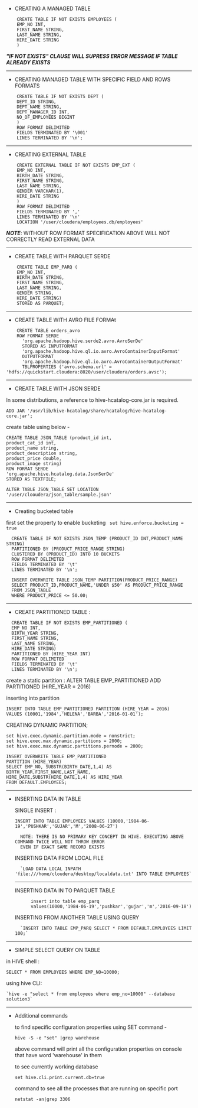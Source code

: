 - CREATING A MANAGED TABLE
```
	CREATE TABLE IF NOT EXISTS EMPLOYEES ( 
	EMP_NO INT,
	FIRST_NAME STRING,
	LAST_NAME STRING,
	HIRE_DATE STRING
	)
```
  ***"IF NOT EXISTS" CLAUSE WILL SUPRESS ERROR MESSAGE IF TABLE ALREADY EXISTS***
  
-----------------------------------------
 
- CREATING MANAGED TABLE WITH SPECIFIC FIELD AND ROWS FORMATS
```
	CREATE TABLE IF NOT EXISTS DEPT (
	DEPT_ID STRING,
	DEPT_NAME STRING,
	DEPT_MANAGER_ID INT,
	NO_OF_EMPLOYEES BIGINT
	)
	ROW FORMAT DELIMITED
	FIELDS TERMINATED BY '\001'
	LINES TERMINATED BY '\n';
```
-----------------------------------------

- CREATING EXTERNAL TABLE

```
	CREATE EXTERNAL TABLE IF NOT EXISTS EMP_EXT (
	EMP_NO INT,
	BIRTH_DATE STRING,
	FIRST_NAME STRING,
	LAST_NAME STRING,
	GENDER VARCHAR(1),
	HIRE_DATE STRING
	)
	ROW FORMAT DELIMITED
	FIELDS TERMINATED BY ',' 
	LINES TERMINATED BY '\n'
	LOCATION '/user/cloudera/employees.db/employees'
```

***NOTE***: WITHOUT ROW FORMAT SPECIFICATION ABOVE WILL NOT CORRECTLY READ EXTERNAL DATA

-----------------------------------------
- CREATE TABLE WITH PARQUET SERDE

```
	CREATE TABLE EMP_PARQ (
	EMP_NO INT,
	BIRTH_DATE STRING,
	FIRST_NAME STRING,
	LAST_NAME STRING,
	GENDER STRING,
	HIRE_DATE STRING)
	STORED AS PARQUET; 
```

-----------------------------------------

- CREATE TABLE WITH AVRO FILE FORMAt 

```
	CREATE TABLE orders_avro 
	ROW FORMAT SERDE
	  'org.apache.hadoop.hive.serde2.avro.AvroSerDe'
	  STORED AS INPUTFORMAT
	  'org.apache.hadoop.hive.ql.io.avro.AvroContainerInputFormat'
	  OUTPUTFORMAT
	  'org.apache.hadoop.hive.ql.io.avro.AvroContainerOutputFormat'
	  TBLPROPERTIES ('avro.schema.url' = 'hdfs://quickstart.cloudera:8020/user/cloudera/orders.avsc');
```

-----------------------------------------

- CREATE TABLE WITH JSON SERDE

In some distributions, a reference to hive-hcatalog-core.jar is required.

	ADD JAR '/usr/lib/hive-hcatalog/share/hcatalog/hive-hcatalog-core.jar';

create table using below -

	CREATE TABLE JSON_TABLE (product_id int,
	product_cat_id int,
	product_name string,
	product_description string,
	product_price double,
	product_image string)
	ROW FORMAT SERDE
	'org.apache.hive.hcatalog.data.JsonSerDe' 
	STORED AS TEXTFILE;

	ALTER TABLE JSON_TABLE SET LOCATION '/user/clooudera/json_table/sample.json'

-----------------------------------------

- Creating bucketed table

first set the property to enable bucketing 
` set hive.enforce.bucketing = true` 

```
  CREATE TABLE IF NOT EXISTS JSON_TEMP (PRODUCT_ID INT,PRODUCT_NAME STRING)
  PARTITIONED BY (PRODUCT_PRICE_RANGE STRING)
  CLUSTERED BY (PRODUCT_ID) INTO 10 BUCKETS
  ROW FORMAT DELIMITED
  FIELDS TERMINATED BY '\t'
  LINES TERMINATED BY '\n';

  INSERT OVERWRITE TABLE JSON_TEMP PARTITION(PRODUCT_PRICE_RANGE)
  SELECT PRODUCT_ID,PRODUCT_NAME,'UNDER $50' AS PRODUCT_PRICE_RANGE
  FROM JSON_TABLE 
  WHERE PRODUCT_PRICE <= 50.00;
```

-----------------------------------------		


- CREATE PARTITIONED TABLE :
```
  CREATE TABLE IF NOT EXISTS EMP_PARTITIONED (
  EMP_NO INT,
  BIRTH_YEAR STRING,
  FIRST_NAME STRING,
  LAST_NAME STRING,
  HIRE_DATE STRING)
  PARTITIONED BY (HIRE_YEAR INT)
  ROW FORMAT DELIMITED
  FIELDS TERMINATED BY '\t'
  LINES TERMINATED BY '\n';
```
create a static partition :
	ALTER TABLE EMP_PARTITIONED ADD PARTITIONED (HIRE_YEAR = 2016)

inserting into partition

	INSERT INTO TABLE EMP_PARTITIONED PARTITION (HIRE_YEAR = 2016)
	VALUES (10001,'1984','HELENA','BARBA','2016-01-01');

CREATING DYNAMIC PARTITION;

	set hive.exec.dynamic.partition.mode = nonstrict;
	set hive.exec.max.dynamic.partitions = 2000;
	set hive.exec.max.dynamic.partitions.pernode = 2000;

	INSERT OVERWRITE TABLE EMP_PARTITIONED 
	PARTITION (HIRE_YEAR)
	SELECT EMP_NO, SUBSTR(BIRTH_DATE,1,4) AS BIRTH_YEAR,FIRST_NAME,LAST_NAME,
	HIRE_DATE,SUBSTR(HIRE_DATE,1,4) AS HIRE_YEAR 
	FROM DEFAULT.EMPLOYEES;
	
-----------------------------------------

- INSERTING DATA IN TABLE
	
	SINGLE INSERT :
		
    `INSERT INTO TABLE EMPLOYEES VALUES (10000,'1984-06-19','PUSHKAR','GUJAR','M','2008-06-27')`
	
		NOTE: THERE IS NO PRIMARY KEY CONCEPT IN HIVE. EXECUTING ABOVE COMMAND TWICE WILL NOT THROW ERROR
		EVEN IF EXACT SAME RECORD EXISTS

	INSERTING DATA FROM LOCAL FILE

		`LOAD DATA LOCAL INPATH 'file:///home/cloudera/desktop/localdata.txt' INTO TABLE EMPLOYEES`

	----------------------------------	
  INSERTING DATA IN TO PARQUET TABLE
  
  ```
		insert into table emp_parq 
		values(10000,'1984-06-19','pushkar','gujar','m','2016-09-18')
   ```
	INSERTING FROM ANOTHER TABLE USING QUERY

		`INSERT INTO TABLE EMP_PARQ SELECT * FROM DEFAULT.EMPLOYEES LIMIT 100;`

-----------------------------------------

- SIMPLE SELECT QUERY ON TABLE

in HIVE shell :

	SELECT * FROM EMPLOYEES WHERE EMP_NO=10000;

using hive CLI:

	`hive -e "select * from employees where emp_no=10000" --database solution3`

-----------------------------------------

- Additional commands 

	to find specific configuration properties using SET command -

	`hive -S -e "set" |grep warehouse`

	above command will print all the configuration properties on console that have word 'warehouse' in them


	to see currently working database

	`set hive.cli.print.current.db=true`

	command to see all the processes that are running on specific port
	
	`netstat -an|grep 3306`
	


